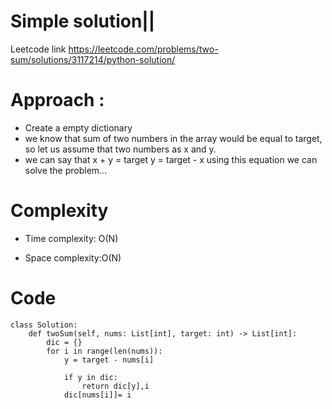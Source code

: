 # Simple solution|| 
Leetcode link https://leetcode.com/problems/two-sum/solutions/3117214/python-solution/
<!-- Describe your first thoughts on how to solve this problem. -->

# Approach : 
* Create a empty dictionary 
* we know that sum of two numbers in the array would be equal to target, so let us assume that two numbers as x and y.
* we can say that x + y = target
   y = target - x
using this equation we can solve the problem...
<!-- Describe your approach to solving the problem. -->

# Complexity
- Time complexity: O(N)
<!-- Add your time complexity here, e.g. $$O(n)$$ -->

- Space complexity:O(N)
<!-- Add your space complexity here, e.g. $$O(n)$$ -->

# Code
```
class Solution:
    def twoSum(self, nums: List[int], target: int) -> List[int]:
        dic = {}
        for i in range(len(nums)):
            y = target - nums[i]
            
            if y in dic:
                return dic[y],i
            dic[nums[i]]= i

        
```
